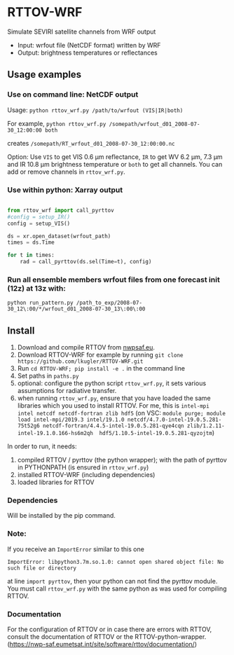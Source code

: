 # RTTOV-WRF
Simulate SEVIRI satellite channels from WRF output

- Input: wrfout file (NetCDF format) written by WRF
- Output: brightness temperatures or reflectances

## Usage examples
### Use on command line: NetCDF output

Usage: `python rttov_wrf.py /path/to/wrfout (VIS|IR|both)`

For example, `python rttov_wrf.py /somepath/wrfout_d01_2008-07-30_12:00:00 both` 

creates `/somepath/RT_wrfout_d01_2008-07-30_12:00:00.nc` 

Option: Use `VIS` to get VIS 0.6 µm reflectance, `IR` to get WV 6.2 µm, 7.3 µm and IR 10.8 µm brightness temperature or `both` to get all channels. 
You can add or remove channels in `rttov_wrf.py`.

### Use within python: Xarray output 
```python

from rttov_wrf import call_pyrttov
#config = setup_IR()
config = setup_VIS()  

ds = xr.open_dataset(wrfout_path)
times = ds.Time

for t in times:
    rad = call_pyrttov(ds.sel(Time=t), config)
```
### Run all ensemble members wrfout files from one forecast init (12z) at 13z with:

`python run_pattern.py /path_to_exp/2008-07-30_12\:00/*/wrfout_d01_2008-07-30_13\:00\:00`


## Install
1) Download and compile RTTOV from [nwpsaf.eu](https://www.nwpsaf.eu/site/software/rttov/).
2) Download RTTOV-WRF for example by running `git clone https://github.com/lkugler/RTTOV-WRF.git`
3) Run `cd RTTOV-WRF; pip install -e .` in the command line
4) Set paths in `paths.py`
5) optional: configure the python script `rttov_wrf.py`, it sets various assumptions for radiative transfer.
6) when running `rttov_wrf.py`, ensure that you have loaded the same libraries which you used to install RTTOV. For me, this is `intel-mpi intel netcdf netcdf-fortran zlib hdf5` (on VSC: `module purge; module load intel-mpi/2019.3 intel/19.1.0 netcdf/4.7.0-intel-19.0.5.281-75t52g6 netcdf-fortran/4.4.5-intel-19.0.5.281-qye4cqn zlib/1.2.11-intel-19.1.0.166-hs6m2qh  hdf5/1.10.5-intel-19.0.5.281-qyzojtm`)

In order to run, it needs:
1) compiled RTTOV / pyrttov (the python wrapper); with the path of pyrttov in PYTHONPATH (is ensured in `rttov_wrf.py`)
2) installed RTTOV-WRF (including dependencies)
3) loaded libraries for RTTOV

### Dependencies
Will be installed by the pip command.

### Note:
If you receive an `ImportError` similar to this one
```
ImportError: libpython3.7m.so.1.0: cannot open shared object file: No such file or directory
```
at line `import pyrttov`, then your python can not find the pyrttov module. You must call `rttov_wrf.py` with the same python as was used for compiling RTTOV.

### Documentation
For the configuration of RTTOV or in case there are errors with RTTOV, consult the documentation of RTTOV or the RTTOV-python-wrapper.
(https://nwp-saf.eumetsat.int/site/software/rttov/documentation/)
